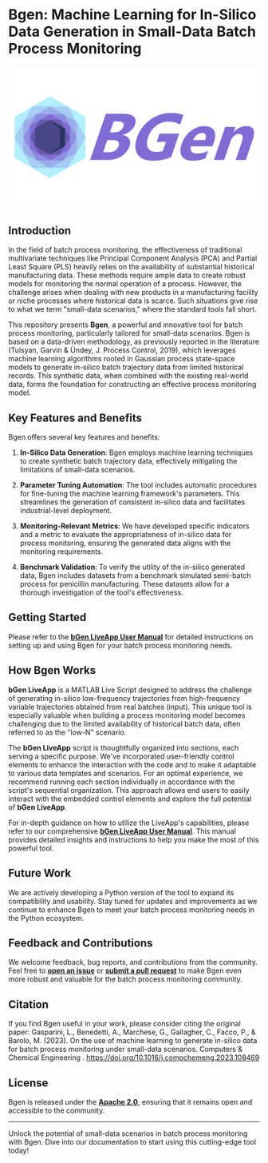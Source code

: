 # Bgen: Machine Learning for In-Silico Data Generation in Small-Data Batch Process Monitoring

![GitHub Logo](https://github.com/antoniobenedetti-pmh/BGen/blob/main/BGen%20Logo.png)

## Introduction

In the field of batch process monitoring, the effectiveness of traditional multivariate techniques like Principal Component Analysis (PCA) and Partial Least Square (PLS) heavily relies on the availability of substantial historical manufacturing data. These methods require ample data to create robust models for monitoring the normal operation of a process. However, the challenge arises when dealing with new products in a manufacturing facility or niche processes where historical data is scarce. Such situations give rise to what we term "small-data scenarios," where the standard tools fall short.

This repository presents **Bgen**, a powerful and innovative tool for batch process monitoring, particularly tailored for small-data scenarios. Bgen is based on a data-driven methodology, as previously reported in the literature (Tulsyan, Garvin & Ündey, J. Process Control, 2019), which leverages machine learning algorithms rooted in Gaussian process state-space models to generate in-silico batch trajectory data from limited historical records. This synthetic data, when combined with the existing real-world data, forms the foundation for constructing an effective process monitoring model.

## Key Features and Benefits

Bgen offers several key features and benefits:

1. **In-Silico Data Generation**: Bgen employs machine learning techniques to create synthetic batch trajectory data, effectively mitigating the limitations of small-data scenarios.

2. **Parameter Tuning Automation**: The tool includes automatic procedures for fine-tuning the machine learning framework's parameters. This streamlines the generation of consistent in-silico data and facilitates industrial-level deployment.

3. **Monitoring-Relevant Metrics**: We have developed specific indicators and a metric to evaluate the appropriateness of in-silico data for process monitoring, ensuring the generated data aligns with the monitoring requirements.

4. **Benchmark Validation**: To verify the utility of the in-silico generated data, Bgen includes datasets from a benchmark simulated semi-batch process for penicillin manufacturing. These datasets allow for a thorough investigation of the tool's effectiveness.

## Getting Started

Please refer to the [**bGen LiveApp User Manual**](#) for detailed instructions on setting up and using Bgen for your batch process monitoring needs.

## How Bgen Works

**bGen LiveApp** is a MATLAB Live Script designed to address the challenge of generating in-silico low-frequency trajectories from high-frequency variable trajectories obtained from real batches (input). This unique tool is especially valuable when building a process monitoring model becomes challenging due to the limited availability of historical batch data, often referred to as the "low-N" scenario.

The **bGen LiveApp** script is thoughtfully organized into sections, each serving a specific purpose. We've incorporated user-friendly control elements to enhance the interaction with the code and to make it adaptable to various data templates and scenarios. For an optimal experience, we recommend running each section individually in accordance with the script's sequential organization. This approach allows end users to easily interact with the embedded control elements and explore the full potential of **bGen LiveApp**.

For in-depth guidance on how to utilize the LiveApp's capabilities, please refer to our comprehensive [**bGen LiveApp User Manual**](#). This manual provides detailed insights and instructions to help you make the most of this powerful tool.

## Future Work

We are actively developing a Python version of the tool to expand its compatibility and usability. Stay tuned for updates and improvements as we continue to enhance Bgen to meet your batch process monitoring needs in the Python ecosystem.


## Feedback and Contributions

We welcome feedback, bug reports, and contributions from the community. Feel free to [**open an issue**](https://github.com/antoniobenedetti-pmh/BGen/issues) or [**submit a pull request**](https://github.com/antoniobenedetti-pmh/BGen/pulls) to make Bgen even more robust and valuable for the batch process monitoring community.

## Citation

If you find Bgen useful in your work, please consider citing the original paper: Gasparini, L., Benedetti, A., Marchese, G., Gallagher, C., Facco, P., & Barolo, M. (2023). On the use of machine learning to generate in-silico data for batch process monitoring under small-data scenarios. Computers & Chemical Engineering . https://doi.org/10.1016/j.compchemeng.2023.108469


## License

Bgen is released under the [**Apache 2.0**](#), ensuring that it remains open and accessible to the community.

---

Unlock the potential of small-data scenarios in batch process monitoring with Bgen. Dive into our documentation to start using this cutting-edge tool today!

